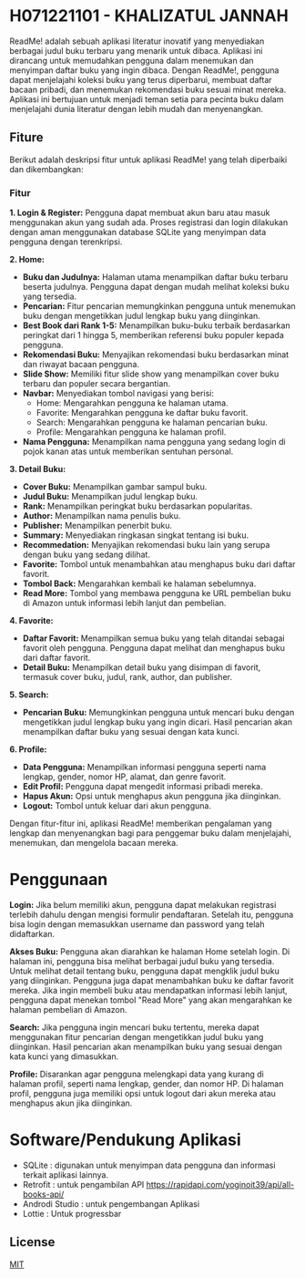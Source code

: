 # H071221101 - KHALIZATUL JANNAH

ReadMe! adalah sebuah aplikasi literatur inovatif yang menyediakan berbagai judul buku terbaru yang menarik untuk dibaca. Aplikasi ini dirancang untuk memudahkan pengguna dalam menemukan dan menyimpan daftar buku yang ingin dibaca. Dengan ReadMe!, pengguna dapat menjelajahi koleksi buku yang terus diperbarui, membuat daftar bacaan pribadi, dan menemukan rekomendasi buku sesuai minat mereka. Aplikasi ini bertujuan untuk menjadi teman setia para pecinta buku dalam menjelajahi dunia literatur dengan lebih mudah dan menyenangkan.

## Fiture

Berikut adalah deskripsi fitur untuk aplikasi ReadMe! yang telah diperbaiki dan dikembangkan:

### Fitur

**1. Login & Register:**
Pengguna dapat membuat akun baru atau masuk menggunakan akun yang sudah ada. Proses registrasi dan login dilakukan dengan aman menggunakan database SQLite yang menyimpan data pengguna dengan terenkripsi.

**2. Home:**
- **Buku dan Judulnya:** Halaman utama menampilkan daftar buku terbaru beserta judulnya. Pengguna dapat dengan mudah melihat koleksi buku yang tersedia.
- **Pencarian:** Fitur pencarian memungkinkan pengguna untuk menemukan buku dengan mengetikkan judul lengkap buku yang diinginkan.
- **Best Book dari Rank 1-5:** Menampilkan buku-buku terbaik berdasarkan peringkat dari 1 hingga 5, memberikan referensi buku populer kepada pengguna.
- **Rekomendasi Buku:** Menyajikan rekomendasi buku berdasarkan minat dan riwayat bacaan pengguna.
- **Slide Show:** Memiliki fitur slide show yang menampilkan cover buku terbaru dan populer secara bergantian.
- **Navbar:** Menyediakan tombol navigasi yang berisi:
  - Home: Mengarahkan pengguna ke halaman utama.
  - Favorite: Mengarahkan pengguna ke daftar buku favorit.
  - Search: Mengarahkan pengguna ke halaman pencarian buku.
  - Profile: Mengarahkan pengguna ke halaman profil.
- **Nama Pengguna:** Menampilkan nama pengguna yang sedang login di pojok kanan atas untuk memberikan sentuhan personal.

**3. Detail Buku:**
- **Cover Buku:** Menampilkan gambar sampul buku.
- **Judul Buku:** Menampilkan judul lengkap buku.
- **Rank:** Menampilkan peringkat buku berdasarkan popularitas.
- **Author:** Menampilkan nama penulis buku.
- **Publisher:** Menampilkan penerbit buku.
- **Summary:** Menyediakan ringkasan singkat tentang isi buku.
- **Recommedation:** Menyajikan rekomendasi buku lain yang serupa dengan buku yang sedang dilihat.
- **Favorite:** Tombol untuk menambahkan atau menghapus buku dari daftar favorit.
- **Tombol Back:** Mengarahkan kembali ke halaman sebelumnya.
- **Read More:** Tombol yang membawa pengguna ke URL pembelian buku di Amazon untuk informasi lebih lanjut dan pembelian.

**4. Favorite:**
- **Daftar Favorit:** Menampilkan semua buku yang telah ditandai sebagai favorit oleh pengguna. Pengguna dapat melihat dan menghapus buku dari daftar favorit.
- **Detail Buku:** Menampilkan detail buku yang disimpan di favorit, termasuk cover buku, judul, rank, author, dan publisher.

**5. Search:**
- **Pencarian Buku:** Memungkinkan pengguna untuk mencari buku dengan mengetikkan judul lengkap buku yang ingin dicari. Hasil pencarian akan menampilkan daftar buku yang sesuai dengan kata kunci.

**6. Profile:**
- **Data Pengguna:** Menampilkan informasi pengguna seperti nama lengkap, gender, nomor HP, alamat, dan genre favorit.
- **Edit Profil:** Pengguna dapat mengedit informasi pribadi mereka.
- **Hapus Akun:** Opsi untuk menghapus akun pengguna jika diinginkan.
- **Logout:** Tombol untuk keluar dari akun pengguna.

Dengan fitur-fitur ini, aplikasi ReadMe! memberikan pengalaman yang lengkap dan menyenangkan bagi para penggemar buku dalam menjelajahi, menemukan, dan mengelola bacaan mereka.

# Penggunaan

**Login:**
Jika belum memiliki akun, pengguna dapat melakukan registrasi terlebih dahulu dengan mengisi formulir pendaftaran. Setelah itu, pengguna bisa login dengan memasukkan username dan password yang telah didaftarkan.

**Akses Buku:**
Pengguna akan diarahkan ke halaman Home setelah login. Di halaman ini, pengguna bisa melihat berbagai judul buku yang tersedia. Untuk melihat detail tentang buku, pengguna dapat mengklik judul buku yang diinginkan. Pengguna juga dapat menambahkan buku ke daftar favorit mereka. Jika ingin membeli buku atau mendapatkan informasi lebih lanjut, pengguna dapat menekan tombol "Read More" yang akan mengarahkan ke halaman pembelian di Amazon.

**Search:**
Jika pengguna ingin mencari buku tertentu, mereka dapat menggunakan fitur pencarian dengan mengetikkan judul buku yang diinginkan. Hasil pencarian akan menampilkan buku yang sesuai dengan kata kunci yang dimasukkan.

**Profile:**
Disarankan agar pengguna melengkapi data yang kurang di halaman profil, seperti nama lengkap, gender, dan nomor HP. Di halaman profil, pengguna juga memiliki opsi untuk logout dari akun mereka atau menghapus akun jika diinginkan.


# Software/Pendukung Aplikasi

* SQLite : digunakan untuk menyimpan data pengguna dan informasi terkait aplikasi lainnya.
* Retrofit : untuk pengambilan API https://rapidapi.com/yoginoit39/api/all-books-api/ 
* Androdi Studio : untuk pengembangan Aplikasi
* Lottie : Untuk progressbar

## License

[MIT](https://choosealicense.com/licenses/mit/)
